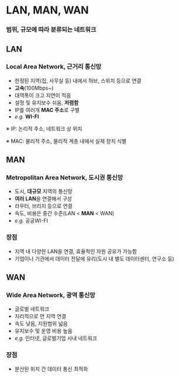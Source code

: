 # LAN, MAN, WAN

### 범위, 규모에 따라 분류되는 네트워크

## LAN

### Local Area Network, 근거리 통신망

- 한정된 지역(집, 사무실 등) 내에서 허브, 스위치 등으로 연결
- **고속**(100Mbps~)
- 대역폭이 크고 지연이 적음
- 설정 및 유지보수 쉬움, **저렴함**
- IP를 여러개 **MAC 주소**로 구별
- *e.g.* **WI-FI**

※ IP: 논리적 주소, 네트워크 상 위치

※ MAC: 물리적 주소, 물리적 계층 내에서 실제 장치 식별

## MAN

### Metropolitan Area Network, 도시권 통신망

- 도시, **대규모** 지역의 통신망
- **여러 LAN**을 연결해서 구성
- 라우터, 브리지 등으로 연결
- 속도, 비용은 중간 수준(LAN < **MAN** < WAN)
- *e.g.* 공공WI-FI

### 장점

- 지역 내 다양한 LAN을 연결, 효율적인 자원 공유가 가능함
- 기업이나 기관에서 데이터 전달에 유리(도시 내 별도 데이터센터, 연구소 등)

## WAN

### Wide Area Network, 광역 통신망

- 글로벌 네트워크
- 지리적으로 먼 지역 연결
- 속도 낮음, 지원범위 넓음
- 유지보수 및 운영 비용 높음
- *e.g.* 인터넷, 글로벌기업 사내 네트워크

### 장점

- 분산된 위치 간 데이터 통신 최적화
